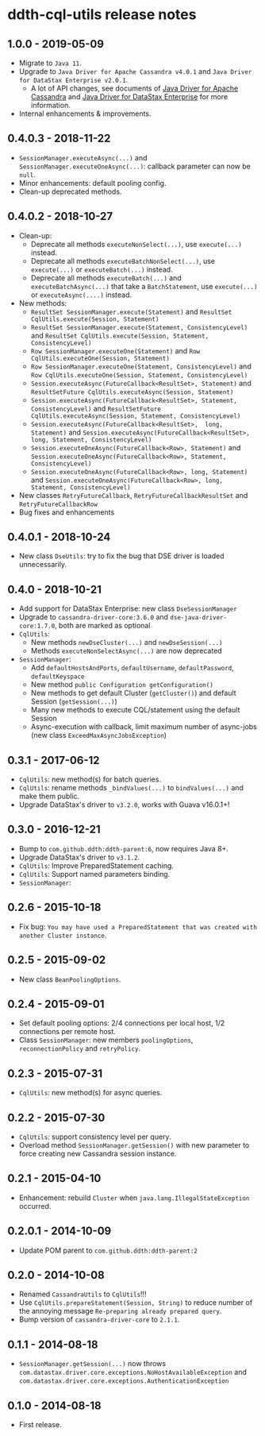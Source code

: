 # ddth-cql-utils release notes

## 1.0.0 - 2019-05-09

- Migrate to `Java 11`.
- Upgrade to `Java Driver for Apache Cassandra v4.0.1` and `Java Driver for DataStax Enterprise v2.0.1`.
  - A lot of API changes, see documents of [Java Driver for Apache Cassandra](https://docs.datastax.com/en/developer/java-driver/4.0/) and [Java Driver for DataStax Enterprise](https://docs.datastax.com/en/developer/java-driver-dse/2.0/) for more information.
- Internal enhancements & improvements.


## 0.4.0.3 - 2018-11-22

- `SessionManager.executeAsync(...)` and `SessionManager.executeOneAsync(...)`: callback parameter can now be `null`.
- Minor enhancements: default pooling config.
- Clean-up deprecated methods.


## 0.4.0.2 - 2018-10-27

- Clean-up:
  - Deprecate all methods `executeNonSelect(...)`, use `execute(...)` instead.
  - Deprecate all methods `executeBatchNonSelect(...)`, use `execute(...)` or `executeBatch(...)` instead.
  - Deprecate all methods `executeBatch(...)` and `executeBatchAsync(...)` that take a `BatchStatement`, use `execute(...)` or `executeAsync(....)` instead.
- New methods:
  - `ResultSet SessionManager.execute(Statement)` and `ResultSet CqlUtils.execute(Session, Statement)`
  - `ResultSet SessionManager.execute(Statement, ConsistencyLevel)` and `ResultSet CqlUtils.execute(Session, Statement, ConsistencyLevel)`
  - `Row SessionManager.executeOne(Statement)` and `Row CqlUtils.executeOne(Session, Statement)`
  - `Row SessionManager.executeOne(Statement, ConsistencyLevel)` and `Row CqlUtils.executeOne(Session, Statement, ConsistencyLevel)`
  - `Session.executeAsync(FutureCallback<ResultSet>, Statement)` and `ResultSetFuture CqlUtils.executeAsync(Session, Statement)`
  - `Session.executeAsync(FutureCallback<ResultSet>, Statement, ConsistencyLevel)` and `ResultSetFuture CqlUtils.executeAsync(Session, Statement, ConsistencyLevel)`
  - `Session.executeAsync(FutureCallback<ResultSet>,  long, Statement)` and `Session.executeAsync(FutureCallback<ResultSet>, long, Statement, ConsistencyLevel)`
  - `Session.executeOneAsync(FutureCallback<Row>, Statement)` and `Session.executeOneAsync(FutureCallback<Row>, Statement, ConsistencyLevel)`
  - `Session.executeOneAsync(FutureCallback<Row>, long, Statement)` and `Session.executeOneAsync(FutureCallback<Row>, long, Statement, ConsistencyLevel)`
- New classes `RetryFutureCallback`, `RetryFutureCallbackResultSet` and `RetryFutureCallbackRow`
- Bug fixes and enhancements


## 0.4.0.1 - 2018-10-24

- New class `DseUtils`: try to fix the bug that DSE driver is loaded unnecessarily.


## 0.4.0 - 2018-10-21

- Add support for DataStax Enterprise: new class `DseSessionManager`
- Upgrade to `cassandra-driver-core:3.6.0` and `dse-java-driver-core:1.7.0`, both are marked as optional
- `CqlUtils`:
  - New methods `newDseCluster(...)` and `newDseSession(...)`
  - Methods `executeNonSelectAsync(...)` are now deprecated 
- `SessionManager`:
  - Add `defaultHostsAndPorts`, `defaultUsername`, `defaultPassword`, `defaultKeyspace`
  - New method `public Configuration getConfiguration()`
  - New methods to get default Cluster (`getCluster()`) and default Session (`getSession(...)`)
  - Many new methods to execute CQL/statement using the default Session 
  - Async-execution with callback, limit maximum number of async-jobs (new class `ExceedMaxAsyncJobsException`)


## 0.3.1 - 2017-06-12

- `CqlUtils`: new method(s) for batch queries.
- `CqlUtils`: rename methods `_bindValues(...)` to `bindValues(...)` and make them public.
- Upgrade DataStax's driver to `v3.2.0`, works with Guava v16.0.1+!


## 0.3.0 - 2016-12-21

- Bump to `com.github.ddth:ddth-parent:6`, now requires Java 8+.
- Upgrade DataStax's driver to `v3.1.2`.
- `CqlUtils`: Improve PreparedStatement caching.
- `CqlUtils`: Support named parameters binding.
- `SessionManager`:  


## 0.2.6 - 2015-10-18

- Fix bug: `You may have used a PreparedStatement that was created with another Cluster instance`.


## 0.2.5 - 2015-09-02

- New class `BeanPoolingOptions`.


## 0.2.4 - 2015-09-01

- Set default pooling options: 2/4 connections per local host, 1/2 connections per remote host.
- Class `SessionManager`: new members `poolingOptions`, `reconnectionPolicy` and `retryPolicy`.


## 0.2.3 - 2015-07-31

- `CqlUtils`: new method(s) for async queries.


## 0.2.2 - 2015-07-30

- `CqlUtils`: support consistency level per query.
- Overload method `SessionManager.getSession()` with new parameter to force creating new Cassandra session instance.


## 0.2.1 - 2015-04-10

- Enhancement: rebuild `Cluster` when `java.lang.IllegalStateException` occurred.


## 0.2.0.1 - 2014-10-09

- Update POM parent to `com.github.ddth:ddth-parent:2`


## 0.2.0 - 2014-10-08

- Renamed `CassandraUtils` to `CqlUtils`!!!
- Use `CqlUtils.prepareStatement(Session, String)` to reduce number of the annoying message `Re-preparing already prepared query`.
- Bump version of `cassandra-driver-core` to `2.1.1`.


## 0.1.1 - 2014-08-18

- `SessionManager.getSession(...)` now throws `com.datastax.driver.core.exceptions.NoHostAvailableException` and `com.datastax.driver.core.exceptions.AuthenticationException`


## 0.1.0 - 2014-08-18

- First release.
